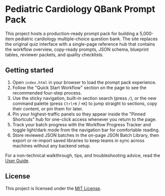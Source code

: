 # Pediatric Cardiology QBank Prompt Pack

This project hosts a production-ready prompt pack for building a 5,000-item pediatric cardiology multiple-choice question bank. The site replaces the original quiz interface with a single-page reference hub that contains the workflow overview, copy-ready prompts, JSON schema, blueprint tables, reviewer packets, and quality checklists.

## Getting started

1. Open `index.html` in your browser to load the prompt pack experience.
2. Follow the "Quick Start Workflow" section on the page to see the recommended four-step process.
3. Use the sticky navigation, built-in section search (press `/`), or the new command palette (press `Ctrl+K` / `⌘K`) to jump straight to sections, copy their content, or pin them for later.
4. Pin your highest-traffic panels so they appear inside the "Pinned Shortcuts" hub for one-click access whenever you return to the page.
5. Track your batch progress with the Workflow Progress Tracker and toggle light/dark mode from the navigation bar for comfortable reading.
6. Store reviewed JSON batches in the on-page JSON Batch Library, then export or re-import saved libraries to keep teams in sync across machines without any backend setup.

For a non-technical walkthrough, tips, and troubleshooting advice, read the [User Guide](USER_GUIDE.md).

## License

This project is licensed under the [MIT License](LICENSE).
